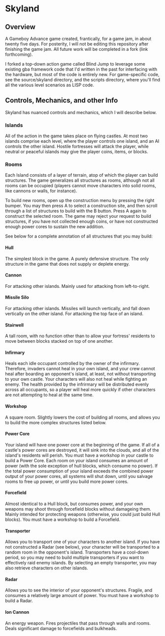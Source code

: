 # Skyland


## Overview

A Gameboy Advance game created, frantically, for a game jam, in about twenty five
days. For posterity, I will not be editing this repository after finishing the
game jam. All future work will be completed in a fork (link forthcoming).

I forked a top-down action game called Blind Jump to leverage some existing gba
framework code that I'd written in the past for interfacing with the hardware,
but most of the code is entirely new. For game-specific code, see the source/skyland 
directory, and the scripts directory, where you'll find all the various level scenarios
as LISP code.


## Controls, Mechanics, and other Info

Skyland has nuanced controls and mechanics, which I will describe below.


### Islands

All of the action in the game takes place on flying castles. At most two islands
comprise each level, where the player controls one island, and an AI controls
the other island. Hostile fortresses will attack the player, while neutral or
peaceful islands may give the player coins, items, or blocks.


### Rooms

Each Island consists of a layer of terrain, atop of which the player can build
structures. The game generalizes all structures as rooms, although not all rooms
can be occupied (players cannot move characters into solid rooms, like cannons
or walls, for instance).

To build new rooms, open up the construction menu by pressing the right
bumper. You may then press A to select a construction site, and then scroll
through a list of structures to build with the B button. Press A again to
construct the selected room. The game may reject your request to build
structures, if you have not collected enough coins, or have not constructed
enough power cores to sustain the new addition.

See below for a complete annotation of all structures that you may build:

#### Hull

The simplest block in the game. A purely defensive structure. The only structure
in the game that does not supply or deplete energy.

#### Cannon

For attacking other islands. Mainly used for attacking from left-to-right.

#### Missile Silo

For attacking other islands. Missiles will launch vertically, and fall down
vertically on the other island. For attacking the top face of an island.

#### Stairwell

A tall room, with no function other than to allow your fortress' residents to
move between blocks stacked on top of one another.

#### Infirmary

Heals each idle occupant controlled by the owner of the infirmary. Therefore,
invaders cannot heal in your own island, and your crew cannot heal after
boarding an opponent's island, at least, not without transporting to your own
castle. Your characters will also not heal while fighting an enemy. The health
provided by the infrirmary will be distributed evenly across all occupants, so a
player will heal more quickly if other characters are not attempting to heal at
the same time.

#### Workshop

A square room. Slightly lowers the cost of building all rooms, and allows you to
build the more complex structures listed below.

#### Power Core

Your island will have one power core at the beginning of the game. If all of a
castle's power cores are destroyed, it will sink into the clouds, and all of the
island's residents will perish. You must have a workshop in your castle to build
a Power Core. Each room on your island consumes an amount of power (with the
sole exception of hull blocks, which consume no power). If the total power
consumption of your island exceeds the combined power output of your power
cores, all systems will shut down, until you salvage rooms to free up power, or
until you build more power cores.

#### Forcefield

Almost identical to a Hull block, but consumes power, and your own weapons may
shoot through forcefield blocks without damageing them. Mainly intended for
protecting weapons (otherwise, you could just build Hull blocks). You must have
a workshop to build a Forcefield.

#### Transporter

Allows you to transport one of your characters to another island. If you have
not constructed a Radar (see below), your character will be transported to a
random room in the opponent's island. Transporters have a cool-down period, so
you may need to build multiple transporters if you want to effectively raid
enemy islands. By selecting an empty transporter, you may also retrieve
characters on other islands.

#### Radar

Allows you to see the interior of your opponent's structures. Fragile, and
consumes a relatively large amount of power. You must have a workshop to build a
Radar.

#### Ion Cannon

An energy weapon. Fires projectiles that pass through walls and rooms. Deals
significant damage to forcefields and bulkheads.